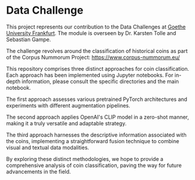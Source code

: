 
# Data Challenge


This project represents our contribution to the Data Challenges at [Goethe University Frankfurt](https://www.uni-frankfurt.de/de?locale=de). The module is overseen by Dr. Karsten Tolle and Sebastian Gampe.

The challenge revolves around the classification of historical coins as part of the Corpus Nummorum Project: https://www.corpus-nummorum.eu/

This repository comprises three distinct approaches for coin classification. Each approach has been implemented using Jupyter notebooks. For in-depth information, please consult the specific directories and the main notebook.

The first approach assesses various pretrained PyTorch architectures and experiments with different augmentation pipelines.

The second approach applies OpenAI's CLIP model in a zero-shot manner, making it a truly versatile and adaptable strategy.

The third approach harnesses the descriptive information associated with the coins, implementing a straightforward fusion technique to combine visual and textual data modalities.

By exploring these distinct methodologies, we hope to provide a comprehensive analysis of coin classification, paving the way for future advancements in the field.
